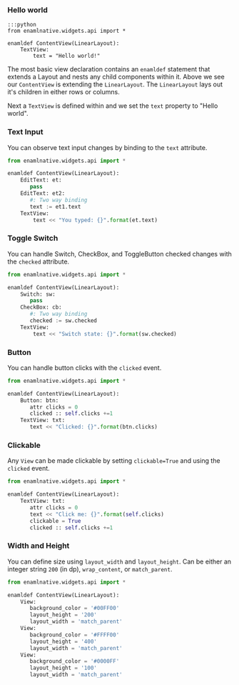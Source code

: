 ### Hello world

    :::python
    from enamlnative.widgets.api import *

    enamldef ContentView(LinearLayout):
        TextView:
            text = "Hello world!"

The most basic view declaration contains an `enamldef` statement that extends a Layout and nests any child components within it. 
Above we see our `ContentView` is extending the `LinearLayout`.  The `LinearLayout` lays out it's children in
either rows or columns.

Next a `TextView` is defined within and we set the `text` property to "Hello world".


### Text Input 
You can observe text input changes by binding to the `text` attribute.

```python
from enamlnative.widgets.api import *

enamldef ContentView(LinearLayout):
    EditText: et:
       pass
    EditText: et2:
       #: Two way binding
       text := et1.text
    TextView:
        text << "You typed: {}".format(et.text)

```


### Toggle Switch 
You can handle Switch, CheckBox, and ToggleButton checked changes with the `checked` attribute.

```python
from enamlnative.widgets.api import *

enamldef ContentView(LinearLayout):
    Switch: sw:
       pass
    CheckBox: cb:
       #: Two way binding
       checked := sw.checked
    TextView:
        text << "Switch state: {}".format(sw.checked)

```



### Button 
You can handle button clicks with the `clicked` event.

```python
from enamlnative.widgets.api import *

enamldef ContentView(LinearLayout):
    Button: btn:
       attr clicks = 0
       clicked :: self.clicks +=1
    TextView: txt:
       text << "Clicked: {}".format(btn.clicks)

```


### Clickable 
Any `View` can be made clickable by setting `clickable=True` and using the `clicked` event.

```python
from enamlnative.widgets.api import *

enamldef ContentView(LinearLayout):
    TextView: txt:
       attr clicks = 0
       text << "Click me: {}".format(self.clicks)
       clickable = True
       clicked :: self.clicks +=1

```


### Width and Height 
You can define size using `layout_width` and `layout_height`. Can be either an integer string `200` (in dp), `wrap_content`, or `match_parent`.

```python
from enamlnative.widgets.api import *

enamldef ContentView(LinearLayout):
    View: 
       background_color = '#00FF00'   
       layout_height = '200'
       layout_width = 'match_parent'
    View: 
       background_color = '#FFFF00'   
       layout_height = '400'
       layout_width = 'match_parent'
    View: 
       background_color = '#0000FF'   
       layout_height = '100'
       layout_width = 'match_parent'
```
